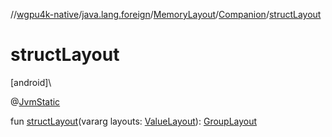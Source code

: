 //[wgpu4k-native](../../../../index.md)/[java.lang.foreign](../../index.md)/[MemoryLayout](../index.md)/[Companion](index.md)/[structLayout](struct-layout.md)

# structLayout

[android]\

@[JvmStatic](https://kotlinlang.org/api/core/kotlin-stdlib/kotlin.jvm/-jvm-static/index.html)

fun [structLayout](struct-layout.md)(vararg layouts: [ValueLayout](../../-value-layout/index.md)): [GroupLayout](../../-group-layout/index.md)